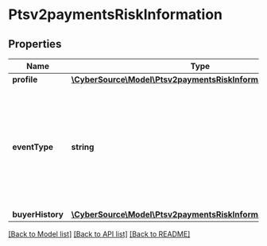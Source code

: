 # Ptsv2paymentsRiskInformation

## Properties
Name | Type | Description | Notes
------------ | ------------- | ------------- | -------------
**profile** | [**\CyberSource\Model\Ptsv2paymentsRiskInformationProfile**](Ptsv2paymentsRiskInformationProfile.md) |  | [optional] 
**eventType** | **string** | Specifies one of the following types of events: - login - account_creation - account_update For regular payment transactions, do not send this field. | [optional] 
**buyerHistory** | [**\CyberSource\Model\Ptsv2paymentsRiskInformationBuyerHistory**](Ptsv2paymentsRiskInformationBuyerHistory.md) |  | [optional] 

[[Back to Model list]](../README.md#documentation-for-models) [[Back to API list]](../README.md#documentation-for-api-endpoints) [[Back to README]](../README.md)


